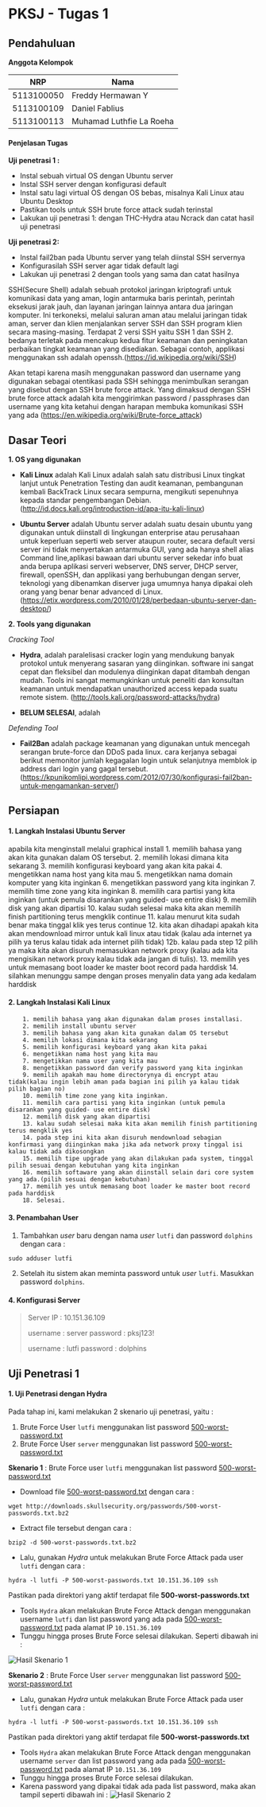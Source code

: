 # PKSJ - Tugas 1

## Pendahuluan

**Anggota Kelompok**

| NRP         | Nama                     |
|-------------|--------------------------|
| 5113100050  | Freddy Hermawan Y        |
| 5113100109  | Daniel Fablius           |
| 5113100113  | Muhamad Luthfie La Roeha |

#### Penjelasan Tugas
**Uji penetrasi 1 :**
* Instal sebuah virtual OS dengan Ubuntu server
* Instal SSH server dengan konfigurasi default
* Instal satu lagi virtual OS dengan OS bebas, misalnya Kali Linux atau Ubuntu Desktop
* Pastikan tools untuk SSH brute force attack sudah terinstal
* Lakukan uji penetrasi 1: dengan THC-Hydra atau Ncrack dan catat hasil uji penetrasi 

**Uji penetrasi 2:**
* Instal fail2ban pada Ubuntu server yang telah diinstal SSH servernya
* Konfigurasilah SSH server agar tidak default lagi
* Lakukan uji penetrasi 2 dengan tools yang sama dan catat hasilnya

SSH(Secure Shell) adalah  sebuah protokol jaringan kriptografi untuk komunikasi data yang aman, login antarmuka baris perintah, perintah eksekusi jarak jauh, dan layanan jaringan lainnya antara dua jaringan komputer. Ini terkoneksi, melalui saluran aman atau melalui jaringan tidak aman, server dan klien menjalankan server SSH dan SSH program klien secara masing-masing.
Terdapat 2 versi SSH yaitu SSH 1 dan SSH 2. bedanya terletak pada mencakup kedua fitur keamanan dan peningkatan perbaikan tingkat keamanan yang disediakan.
Sebagai contoh, applikasi menggunakan ssh adalah openssh.(https://id.wikipedia.org/wiki/SSH)

Akan tetapi karena masih menggunakan password dan username yang digunakan sebagai otentikasi pada SSH sehingga menimbulkan serangan yang disebut dengan SSH brute force attack. Yang dimaksud dengan SSH brute force attack adalah kita menggirimkan password / passphrases dan username yang kita ketahui dengan harapan membuka komunikasi SSH yang ada (https://en.wikipedia.org/wiki/Brute-force_attack)

## Dasar Teori


**1. OS yang digunakan**

* **Kali Linux** adalah 
Kali Linux adalah salah satu distribusi Linux tingkat lanjut untuk Penetration Testing dan audit keamanan, pembangunan kembali BackTrack Linux secara sempurna,  mengikuti sepenuhnya kepada standar pengembangan Debian.(http://id.docs.kali.org/introduction-id/apa-itu-kali-linux)

* **Ubuntu Server** adalah 
Ubuntu server adalah suatu desain ubuntu yang digunakan untuk diinstall di lingkungan enterprise atau perusahaan untuk keperluan seperti web server ataupun router, secara default versi server ini tidak menyertakan antarmuka GUI, yang ada hanya shell alias Command line,aplikasi bawaan dari ubuntu server sekedar info buat anda berupa aplikasi serveri webserver, DNS server, DHCP server, firewall, openSSH, dan applikasi yang berhubungan dengan server, teknologi yang dibenamkan diserver juga umumnya hanya dipakai oleh orang yang benar benar advanced di Linux. (https://etix.wordpress.com/2010/01/28/perbedaan-ubuntu-server-dan-desktop/)

**2. Tools yang digunakan**

*Cracking Tool*

* **Hydra**, adalah paralelisasi cracker login yang mendukung banyak protokol untuk menyerang sasaran yang diinginkan. software ini sangat cepat dan fleksibel dan modulenya diinginkan dapat ditambah dengan mudah. Tools ini sangat memungkinkan untuk peneliti dan konsultan keamanan untuk mendapatkan unauthorized access kepada suatu remote sistem. (http://tools.kali.org/password-attacks/hydra)

* **BELUM SELESAI**, adalah

*Defending Tool*

* **Fail2Ban** adalah package keamanan yang digunakan untuk mencegah serangan brute-force dan DDoS pada linux. cara kerjanya sebagai berikut memonitor jumlah kegagalan login untuk selanjutnya memblok ip address dari login yang gagal tersebut.(https://kpunikomlipi.wordpress.com/2012/07/30/konfigurasi-fail2ban-untuk-mengamankan-server/)
 

## Persiapan

#### 1. Langkah Instalasi Ubuntu Server
  apabila kita menginstall melalui graphical install
		1. memilih bahasa yang akan kita gunakan dalam OS tersebut.
		2. memilih lokasi dimana kita sekarang
		3. memilih konfigurasi keyboard yang akan kita pakai
		4. mengetikkan nama host yang kita mau
		5. mengetikkan nama domain komputer yang kita inginkan
		6. mengetikkan password yang kita inginkan
		7. memilih time zone yang kita inginkan
		8. memilih cara partisi yang kita inginkan (untuk pemula disarankan yang guided- use entire disk)
		9. memilih disk yang akan dipartisi
		10. kalau sudah selesai maka kita akan memilih finish partitioning terus mengklik continue
		11. kalau menurut kita sudah benar maka tinggal klik yes terus continue
		12. kita akan dihadapi apakah kita akan mendownload mirror untuk kali linux atau tidak (kalau ada internet ya pilih ya terus kalau tidak ada internet pilih tidak)
		12b. kalau pada step 12 pilih ya maka kita akan disuruh memasukkan network proxy (kalau ada kita mengisikan network proxy kalau tidak ada jangan di tulis).
		13. memilih yes untuk memasang boot loader ke master boot record pada harddisk
		14. silahkan menunggu sampe dengan proses menyalin data yang ada kedalam harddisk

#### 2. Langkah Instalasi Kali Linux
		1. memilih bahasa yang akan digunakan dalam proses installasi.
		2. memilih install ubuntu server
		3. memilih bahasa yang akan kita gunakan dalam OS tersebut
		4. memilih lokasi dimana kita sekarang
		5. memilih konfigurasi keyboard yang akan kita pakai
		6. mengetikkan nama host yang kita mau
		7. mengetikkan nama user yang kita mau
		8. mengetikkan password dan verify password yang kita inginkan
		9. memilih apakah mau home directorynya di encrypt atau tidak(kalau ingin lebih aman pada bagian ini pilih ya kalau tidak pilih bagian no)
		10. memilih time zone yang kita inginkan.
		11. memilih cara partisi yang kita inginkan (untuk pemula disarankan yang guided- use entire disk)
		12. memilih disk yang akan dipartisi
		13. kalau sudah selesai maka kita akan memilih finish partitioning terus mengklik yes
		14. pada step ini kita akan disuruh mendownload sebagian konfirmasi yang diinginkan maka jika ada network proxy tinggal isi kalau tidak ada dikosongkan
		15. memilih tipe upgrade yang akan dilakukan pada system, tinggal pilih sesuai dengan kebutuhan yang kita inginkan
		16. memilih softaware yang akan diinstall selain dari core system yang ada.(pilih sesuai dengan kebutuhan)
		17. memilih yes untuk memasang boot loader ke master boot record pada harddisk
		18. Selesai.

#### 3. Penambahan User

1. Tambahkan *user* baru dengan nama *user* `lutfi` dan password `dolphins` dengan cara :
```
sudo adduser lutfi
```
2. Setelah itu sistem akan meminta password untuk *user* `lutfi`. Masukkan password `dolphins`.

#### 4. Konfigurasi Server
> Server IP : 10.151.36.109
>
> username : server
> password : pksj123!
>
> username : lutfi
> password : dolphins

## Uji Penetrasi 1

#### 1. Uji Penetrasi dengan Hydra

Pada tahap ini, kami melakukan 2 skenario uji penetrasi, yaitu :
1. Brute Force User `lutfi` menggunakan list password [500-worst-password.txt](http://downloads.skullsecurity.org/passwords/500-worst-passwords.txt.bz2)
2. Brute Force User `server` menggunakan list password [500-worst-password.txt](http://downloads.skullsecurity.org/passwords/500-worst-passwords.txt.bz2)

**Skenario 1** : Brute Force user `lutfi` menggunakan list password [500-worst-password.txt](http://downloads.skullsecurity.org/passwords/500-worst-passwords.txt.bz2)
- Download file [500-worst-password.txt](http://downloads.skullsecurity.org/passwords/500-worst-passwords.txt.bz2) dengan cara :
```
wget http://downloads.skullsecurity.org/passwords/500-worst-passwords.txt.bz2
```
- Extract file tersebut dengan cara :
```
bzip2 -d 500-worst-passwords.txt.bz2
```
- Lalu, gunakan *Hydra* untuk melakukan Brute Force Attack pada user `lutfi` dengan cara :
```
hydra -l lutfi -P 500-worst-passwords.txt 10.151.36.109 ssh
```
 Pastikan pada direktori yang aktif terdapat file **500-worst-passwords.txt**
- Tools `Hydra` akan melakukan Brute Force Attack dengan menggunakan username `lutfi` dan list password yang ada pada [500-worst-password.txt](http://downloads.skullsecurity.org/passwords/500-worst-passwords.txt.bz2) pada alamat IP `10.151.36.109`
- Tunggu hingga proses Brute Force selesai dilakukan. Seperti dibawah ini :

![Hasil Skenario 1](Hydra/Skenario1.png)

**Skenario 2** : Brute Force User `server` menggunakan list password [500-worst-password.txt](http://downloads.skullsecurity.org/passwords/500-worst-passwords.txt.bz2)
- Lalu, gunakan *Hydra* untuk melakukan Brute Force Attack pada user `lutfi` dengan cara :
```
hydra -l lutfi -P 500-worst-passwords.txt 10.151.36.109 ssh
```
 Pastikan pada direktori yang aktif terdapat file **500-worst-passwords.txt**
- Tools `Hydra` akan melakukan Brute Force Attack dengan menggunakan username `server` dan list password yang ada pada [500-worst-password.txt](http://downloads.skullsecurity.org/passwords/500-worst-passwords.txt.bz2) pada alamat IP `10.151.36.109`
- Tunggu hingga proses Brute Force selesai dilakukan.
- Karena password yang dipakai tidak ada pada list password, maka akan tampil seperti dibawah ini :
![Hasil Skenario 2](Hydra/Skenario2.png)
